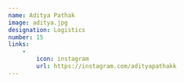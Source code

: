 ```yaml
---
name: Aditya Pathak
image: aditya.jpg
designation: Logistics
number: 15
links:
    -
        icon: instagram
        url: https://instagram.com/adityapathakk
---
```

